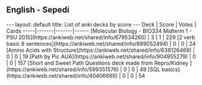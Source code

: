 <h2>English  -  Sepedi</h2>
---
layout: default
title: List of anki decks by score
---
Deck | Score | Votes | Cards
-----|-------|-------|------
[Molecular Biology - BIO334 Midterm 1 - PSU 2015](https://ankiweb.net/shared/info/679534265) | 3 | 1 | 229
[2 verb basic 8 sentences](https://ankiweb.net/shared/info/889052494) | 0 | 0 | 24
[Amino Acids with Structure](https://ankiweb.net/shared/info/638126469) | 0 | 0 | 19
[Path by Pic AUA](https://ankiweb.net/shared/info/904955279) | 0 | 0 | 157
[Short and Sweet Path Questions deck made from Repro/Kidney ](https://ankiweb.net/shared/info/599351576) | 0 | 0 | 49
[SQL basics](https://ankiweb.net/shared/info/40406665) | 0 | 0 | 54
